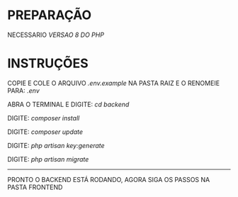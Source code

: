 
# PREPARAÇÃO

NECESSARIO *VERSAO 8 DO PHP*

# INSTRUÇÕES

COPIE E COLE O ARQUIVO *.env.example* NA PASTA RAIZ E O RENOMEIE PARA: *.env*

ABRA O TERMINAL E 
DIGITE: *cd backend*

DIGITE: *composer install*

DIGITE: *composer update*

DIGITE: *php artisan key:generate*

DIGITE: *php artisan migrate*

------
PRONTO O BACKEND ESTÁ RODANDO, AGORA SIGA OS PASSOS NA PASTA FRONTEND
